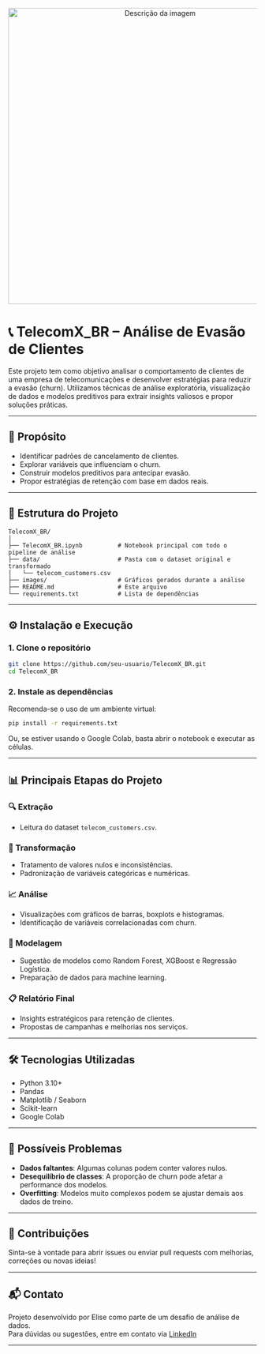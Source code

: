 <p align="center">
  <img src="challenge2/challenge 2.png" alt="Descrição da imagem" width="600"/>
</p>



# 📞 TelecomX_BR – Análise de Evasão de Clientes

Este projeto tem como objetivo analisar o comportamento de clientes de uma empresa de telecomunicações e desenvolver estratégias para reduzir a evasão (churn). Utilizamos técnicas de análise exploratória, visualização de dados e modelos preditivos para extrair insights valiosos e propor soluções práticas.

---

## 🧠 Propósito

- Identificar padrões de cancelamento de clientes.
- Explorar variáveis que influenciam o churn.
- Construir modelos preditivos para antecipar evasão.
- Propor estratégias de retenção com base em dados reais.

---

## 📁 Estrutura do Projeto

```text
TelecomX_BR/
│
├── TelecomX_BR.ipynb          # Notebook principal com todo o pipeline de análise
├── data/                      # Pasta com o dataset original e transformado
│   └── telecom_customers.csv
├── images/                    # Gráficos gerados durante a análise
├── README.md                  # Este arquivo
└── requirements.txt           # Lista de dependências
```

---

## ⚙️ Instalação e Execução

### 1. Clone o repositório

```bash
git clone https://github.com/seu-usuario/TelecomX_BR.git
cd TelecomX_BR
```

### 2. Instale as dependências

Recomenda-se o uso de um ambiente virtual:

```bash
pip install -r requirements.txt
```

Ou, se estiver usando o Google Colab, basta abrir o notebook e executar as células.

---

## 📊 Principais Etapas do Projeto

### 🔍 Extração
- Leitura do dataset `telecom_customers.csv`.

### 🧼 Transformação
- Tratamento de valores nulos e inconsistências.
- Padronização de variáveis categóricas e numéricas.

### 📈 Análise
- Visualizações com gráficos de barras, boxplots e histogramas.
- Identificação de variáveis correlacionadas com churn.

### 🤖 Modelagem
- Sugestão de modelos como Random Forest, XGBoost e Regressão Logística.
- Preparação de dados para machine learning.

### 📋 Relatório Final
- Insights estratégicos para retenção de clientes.
- Propostas de campanhas e melhorias nos serviços.

---

## 🛠️ Tecnologias Utilizadas

- Python 3.10+
- Pandas
- Matplotlib / Seaborn
- Scikit-learn
- Google Colab

---

## 🚨 Possíveis Problemas

- **Dados faltantes**: Algumas colunas podem conter valores nulos.
- **Desequilíbrio de classes**: A proporção de churn pode afetar a performance dos modelos.
- **Overfitting**: Modelos muito complexos podem se ajustar demais aos dados de treino.

---

## 🤝 Contribuições

Sinta-se à vontade para abrir issues ou enviar pull requests com melhorias, correções ou novas ideias!

---

## 📬 Contato

Projeto desenvolvido por Elise como parte de um desafio de análise de dados.  
Para dúvidas ou sugestões, entre em contato via [LinkedIn](https://www.linkedin.com/)

---
